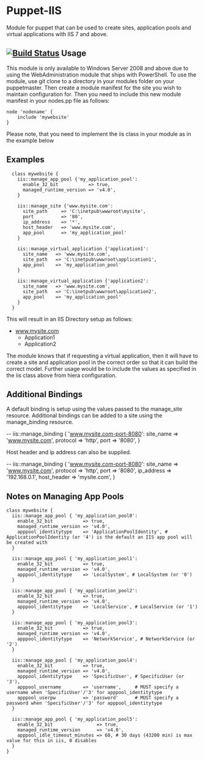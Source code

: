 Puppet-IIS
============================

Module for puppet that can be used to create sites, application pools and virtual applications with IIS 7 and above.

[![Build Status](https://travis-ci.org/voxpupuli/puppet-iis.svg?branch=master)](https://travis-ci.org/voxpupuli/puppet-iis)
Usage
--
This module is only available to Windows Server 2008 and above due to using the WebAdministration module that ships with PowerShell. To use the module, use git clone to a directory in your modules folder on your puppetmaster. Then create a module manifest for the site you wish to maintain configuration for. Then you need to include this new module manifest in your nodes.pp file as follows:

    node 'nodename' {
        include 'mywebsite'
    }

Please note, that you need to implement the iis class in your module as in the example below

Examples
--
      class mywebsite {
        iis::manage_app_pool {'my_application_pool':
          enable_32_bit           => true,
          managed_runtime_version => 'v4.0',
        }

        iis::manage_site {'www.mysite.com':
          site_path     => 'C:\inetpub\wwwroot\mysite',
          port          => '80',
          ip_address    => '*',
          host_header   => 'www.mysite.com',
          app_pool      => 'my_application_pool'
        }

        iis::manage_virtual_application {'application1':
          site_name   => 'www.mysite.com',
          site_path   => 'C:\inetpub\wwwroot\application1',
          app_pool    => 'my_application_pool'
        }

        iis::manage_virtual_application {'application2':
          site_name   => 'www.mysite.com',
          site_path   => 'C:\inetpub\wwwroot\application2',
          app_pool    => 'my_application_pool'
        }
      }

This will result in an IIS Directory setup as follows:

* www.mysite.com
  * Application1
  * Application2

The module knows that if requesting a virtual application, then it will have to create a site and application pool in the correct order so that it can build the correct model. Further usage would be to include the values as specified in the iis class above from hiera configuration.

Additional Bindings
--
A default binding is setup using the values passed to the manage_site resource.
Additional bindings can be added to a site using the manage_binding resource.

--
    iis::manage_binding { 'www.mysite.com-port-8080':
      site_name => 'www.mysite.com',
      protocol  => 'http',
      port      => '8080',
    }

Host header and ip address can also be supplied.

--
    iis::manage_binding { 'www.mysite.com-port-8080':
      site_name   => 'www.mysite.com',
      protocol    => 'http',
      port        => '8080',
      ip_address  => '192.168.0.1',
      host_header => 'mysite.com',
    }

Notes on Managing App Pools
--

    class mywebsite {
      iis::manage_app_pool { 'my_application_pool0':
        enable_32_bit           => true,
        managed_runtime_version => 'v4.0',
        apppool_identitytype    => 'ApplicationPoolIdentity', # ApplicationPoolIdentity (or '4') is the default an IIS app pool will be created with
      }

      iis::manage_app_pool { 'my_application_pool1':
        enable_32_bit           => true,
        managed_runtime_version => 'v4.0',
        apppool_identitytype    => 'LocalSystem', # LocalSystem (or '0')
      }

      iis::manage_app_pool { 'my_application_pool2':
        enable_32_bit           => true,
        managed_runtime_version => 'v4.0',
        apppool_identitytype    => 'LocalService', # LocalService (or '1')
      }

      iis::manage_app_pool { 'my_application_pool3':
        enable_32_bit           => true,
        managed_runtime_version => 'v4.0',
        apppool_identitytype    => 'NetworkService', # NetworkService (or '2')
      }

      iis::manage_app_pool { 'my_application_pool4':
        enable_32_bit           => true,
        managed_runtime_version => 'v4.0',
        apppool_identitytype    => 'SpecificUser', # SpecificUser (or '3'),
        apppool_username        => 'username',     # MUST specify a username when 'SpecificUser'/'3' for apppool_identitytype
        apppool_userpw          => 'password'      # MUST specify a password when 'SpecificUser'/'3' for apppool_identitytype
      }

      iis::manage_app_pool { 'my_application_pool5':
        enable_32_bit                => true,
        managed_runtime_version      => 'v4.0',
        apppool_idle_timeout_minutes => 60, # 30 days (43200 min) is max value for this in iis, 0 disables
      }
    }
